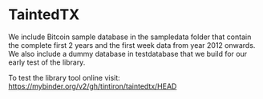 # TaintedTX

We include Bitcoin sample database in the sampledata folder that contain the complete first 2 years and the first week data from year 2012 onwards. We also include a dummy database in testdatabase that we build for our early test of the library. 

To test the library tool online visit: https://mybinder.org/v2/gh/tintiron/taintedtx/HEAD
